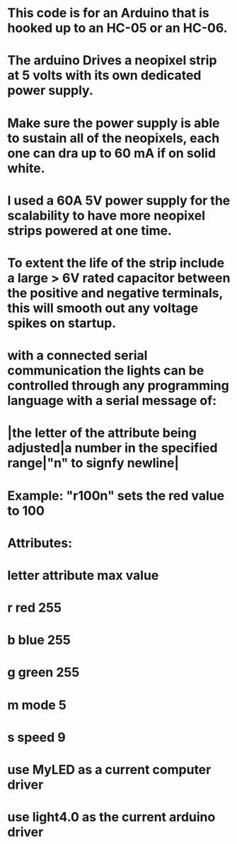 # This code is for an Arduino that is hooked up to an HC-05 or an HC-06. 
# The arduino Drives a neopixel strip at 5 volts with its own dedicated power supply.
# Make sure the power supply is able to sustain all of the neopixels, each one can dra up to 60 mA if on solid white.
# I used a 60A 5V power supply for the scalability to have more neopixel strips powered at one time.
# To extent the life of the strip include a large > 6V rated capacitor between the positive and negative terminals, this will smooth out any voltage spikes on startup.
# with a connected serial communication the lights can be controlled through any programming language with a serial message of: 
# |the letter of the attribute being adjusted|a number in the specified range|"n" to signfy newline| 
# Example: "r100n" sets the red value to 100
# Attributes:
# letter   attribute   max value
# r         red         255
# b         blue        255
# g         green       255
# m         mode        5
# s         speed       9

# use MyLED as a current computer driver
# use light4.0 as the current arduino driver
